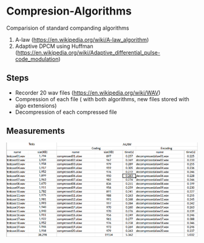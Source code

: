 # Compresion-Algorithms

Comparision of standard companding algorithms
  1. A-law (https://en.wikipedia.org/wiki/A-law_algorithm)
  2. Adaptive DPCM using Huffman (https://en.wikipedia.org/wiki/Adaptive_differential_pulse-code_modulation)

## Steps 
* Recorder 20 wav files (https://en.wikipedia.org/wiki/WAV)
* Compression of each file ( with both algorithms, new files stored with algo extensions)
* Decompression of each compressed file

## Measurements

![alt tag](a-law.png)
